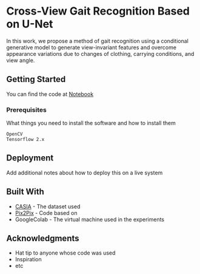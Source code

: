 # Cross-View Gait Recognition Based on U-Net

In this work, we propose a method of gait recognition using a conditional generative model to generate view-invariant features and overcome appearance variations due to changes of clothing, carrying conditions, and view angle. 

## Getting Started

You can find the code at [Notebook](https://gitlab.com/IsRaTiAl/gait/blob/master/Gait_U-Net_.ipynb)

### Prerequisites

What things you need to install the software and how to install them

```
OpenCV
Tensorflow 2.x
```

## Deployment

Add additional notes about how to deploy this on a live system

## Built With

* [CASIA](http://www.cbsr.ia.ac.cn/english/Gait%20Databases.asp) - The dataset used
* [Pix2Pix](https://www.tensorflow.org/tutorials/generative/pix2pix) - Code based on
* GoogleColab - The virtual machine used in the experiments 


## Acknowledgments

* Hat tip to anyone whose code was used
* Inspiration
* etc
